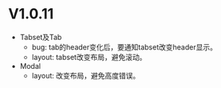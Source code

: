# V1.0.11

- Tabset及Tab
  * bug: tab的header变化后，要通知tabset改变header显示。
  * layout: tabset改变布局，避免滚动。
- Modal
  * layout: 改变布局，避免高度错误。
